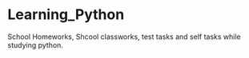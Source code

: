 # Learning_Python
School Homeworks, Shcool classworks, test tasks and self tasks while studying python.
